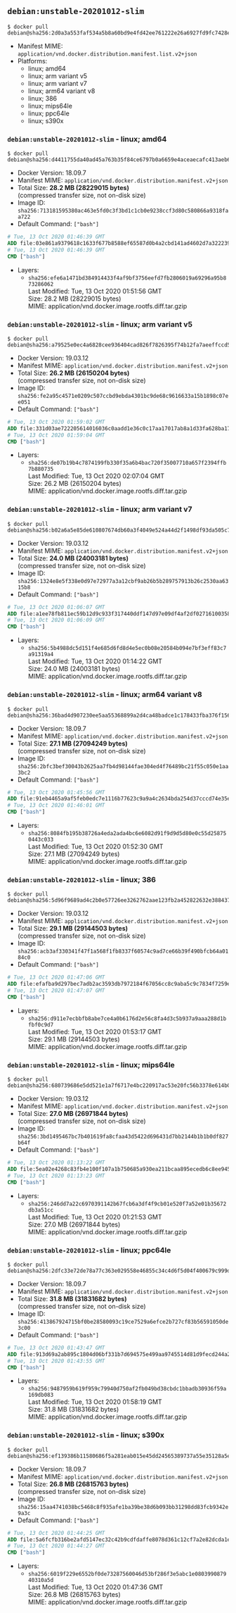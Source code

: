 ## `debian:unstable-20201012-slim`

```console
$ docker pull debian@sha256:2d0a3a553faf534a5b8a60bd9e4fd42ee761222e26a6927fd9fc7428e5711e9d
```

-	Manifest MIME: `application/vnd.docker.distribution.manifest.list.v2+json`
-	Platforms:
	-	linux; amd64
	-	linux; arm variant v5
	-	linux; arm variant v7
	-	linux; arm64 variant v8
	-	linux; 386
	-	linux; mips64le
	-	linux; ppc64le
	-	linux; s390x

### `debian:unstable-20201012-slim` - linux; amd64

```console
$ docker pull debian@sha256:d4411755da40ad45a763b35f84ce6797b0a6659e4aceaecafc413aeb65b8bfda
```

-	Docker Version: 18.09.7
-	Manifest MIME: `application/vnd.docker.distribution.manifest.v2+json`
-	Total Size: **28.2 MB (28229015 bytes)**  
	(compressed transfer size, not on-disk size)
-	Image ID: `sha256:713181595380ac463e5fd0c3f3bd1c1cb0e9238ccf3d80c580866a9318faa722`
-	Default Command: `["bash"]`

```dockerfile
# Tue, 13 Oct 2020 01:46:39 GMT
ADD file:03e861a9379618c1633f677b8588ef65587d0b4a2cbd141ad4602d7a322239c1 in / 
# Tue, 13 Oct 2020 01:46:39 GMT
CMD ["bash"]
```

-	Layers:
	-	`sha256:efe6a1471bd384914433f4af9bf3756eefd7fb2806019a69296a95b873286062`  
		Last Modified: Tue, 13 Oct 2020 01:51:56 GMT  
		Size: 28.2 MB (28229015 bytes)  
		MIME: application/vnd.docker.image.rootfs.diff.tar.gzip

### `debian:unstable-20201012-slim` - linux; arm variant v5

```console
$ docker pull debian@sha256:a79525e0ec4a6828cee936404cad826f7826395f74b12fa7aeeffccd563d8433
```

-	Docker Version: 19.03.12
-	Manifest MIME: `application/vnd.docker.distribution.manifest.v2+json`
-	Total Size: **26.2 MB (26150204 bytes)**  
	(compressed transfer size, not on-disk size)
-	Image ID: `sha256:fe2a95c4571e0209c507ccbd9ebda4301bc9de68c9616633a15b1898c07ee051`
-	Default Command: `["bash"]`

```dockerfile
# Tue, 13 Oct 2020 01:59:02 GMT
ADD file:331d03ae722205614016036c0aadd1e36c0c17aa17017ab8a1d33fa628ba170a in / 
# Tue, 13 Oct 2020 01:59:04 GMT
CMD ["bash"]
```

-	Layers:
	-	`sha256:de07b19b4c7874199fb330f35a6b4bac720f35007710a657f2394ffb7b880735`  
		Last Modified: Tue, 13 Oct 2020 02:07:04 GMT  
		Size: 26.2 MB (26150204 bytes)  
		MIME: application/vnd.docker.image.rootfs.diff.tar.gzip

### `debian:unstable-20201012-slim` - linux; arm variant v7

```console
$ docker pull debian@sha256:b02a6a5e85de610807674db60a3f4049e524a44d2f1498df93da505c7fe3d3ca
```

-	Docker Version: 19.03.12
-	Manifest MIME: `application/vnd.docker.distribution.manifest.v2+json`
-	Total Size: **24.0 MB (24003181 bytes)**  
	(compressed transfer size, not on-disk size)
-	Image ID: `sha256:1324e8e5f338e0d97e72977a3a12cbf9ab26b5b289757913b26c2530aa6315b8`
-	Default Command: `["bash"]`

```dockerfile
# Tue, 13 Oct 2020 01:06:07 GMT
ADD file:a1ee78fb811ec59b12d9c933f317440ddf147d97e09df4af2df0271610035803 in / 
# Tue, 13 Oct 2020 01:06:09 GMT
CMD ["bash"]
```

-	Layers:
	-	`sha256:5b4988dc5d151f4e685d6fd8d4e5ec0b08e20584b094e7bf3eff83c7a91319a4`  
		Last Modified: Tue, 13 Oct 2020 01:14:22 GMT  
		Size: 24.0 MB (24003181 bytes)  
		MIME: application/vnd.docker.image.rootfs.diff.tar.gzip

### `debian:unstable-20201012-slim` - linux; arm64 variant v8

```console
$ docker pull debian@sha256:36bad4d907230ee5aa55368899a2d4ca48badce1c178433fba376f156427458b
```

-	Docker Version: 18.09.7
-	Manifest MIME: `application/vnd.docker.distribution.manifest.v2+json`
-	Total Size: **27.1 MB (27094249 bytes)**  
	(compressed transfer size, not on-disk size)
-	Image ID: `sha256:2bfc3bef30043b2625aa7fb4d98144fae304ed4f76489bc21f55c050e1aa3bc2`
-	Default Command: `["bash"]`

```dockerfile
# Tue, 13 Oct 2020 01:45:56 GMT
ADD file:91eb4465a9af5feb0edc7e1116b77623c9a9a4c2634bda254d37cccd74e35ede in / 
# Tue, 13 Oct 2020 01:46:01 GMT
CMD ["bash"]
```

-	Layers:
	-	`sha256:8084fb195b38726a4eda2ada4bc6e6082d91f9d9d5d80e0c55d258750443c033`  
		Last Modified: Tue, 13 Oct 2020 01:52:30 GMT  
		Size: 27.1 MB (27094249 bytes)  
		MIME: application/vnd.docker.image.rootfs.diff.tar.gzip

### `debian:unstable-20201012-slim` - linux; 386

```console
$ docker pull debian@sha256:5d96f9689ad4c2b0e57726ee3262762aae123fb2a452822632e38843770bc99a
```

-	Docker Version: 19.03.12
-	Manifest MIME: `application/vnd.docker.distribution.manifest.v2+json`
-	Total Size: **29.1 MB (29144503 bytes)**  
	(compressed transfer size, not on-disk size)
-	Image ID: `sha256:acb3af330341f47f1a568f1fb8337f60574c9ad7ce66b39f490bfcb64a0184c0`
-	Default Command: `["bash"]`

```dockerfile
# Tue, 13 Oct 2020 01:47:06 GMT
ADD file:efafba9d297bec7adb2ac3593db7972184f67056cc8c9aba5c9c7834f7259eba in / 
# Tue, 13 Oct 2020 01:47:07 GMT
CMD ["bash"]
```

-	Layers:
	-	`sha256:d911e7ecbbfb8abe7ce4a0b6176d2e56c8fa4d3c5b937a9aaa288d1bfbf0c9d7`  
		Last Modified: Tue, 13 Oct 2020 01:53:17 GMT  
		Size: 29.1 MB (29144503 bytes)  
		MIME: application/vnd.docker.image.rootfs.diff.tar.gzip

### `debian:unstable-20201012-slim` - linux; mips64le

```console
$ docker pull debian@sha256:680739686e5dd521e1a7f6717e4bc220917ac53e20fc56b3378e614b01d66634
```

-	Docker Version: 19.03.12
-	Manifest MIME: `application/vnd.docker.distribution.manifest.v2+json`
-	Total Size: **27.0 MB (26971844 bytes)**  
	(compressed transfer size, not on-disk size)
-	Image ID: `sha256:3bd1495467bc7b401619fa8cfaa43d5422d696431d7bb2144b1b1b0df827b64f`
-	Default Command: `["bash"]`

```dockerfile
# Tue, 13 Oct 2020 01:13:22 GMT
ADD file:5ea02e4268c83fb4e100f107a1b750685a930ea211bcaa895ecedb6c8ee945fb in / 
# Tue, 13 Oct 2020 01:13:23 GMT
CMD ["bash"]
```

-	Layers:
	-	`sha256:246dd7a22c6970391142b67fcb6a3df4f9cb01e520f7a52e01b35672db3a51cc`  
		Last Modified: Tue, 13 Oct 2020 01:21:53 GMT  
		Size: 27.0 MB (26971844 bytes)  
		MIME: application/vnd.docker.image.rootfs.diff.tar.gzip

### `debian:unstable-20201012-slim` - linux; ppc64le

```console
$ docker pull debian@sha256:2dfc33e72de78a77c363e029558e46855c34c4d6f5d04f400679c999db259a5b
```

-	Docker Version: 18.09.7
-	Manifest MIME: `application/vnd.docker.distribution.manifest.v2+json`
-	Total Size: **31.8 MB (31831682 bytes)**  
	(compressed transfer size, not on-disk size)
-	Image ID: `sha256:413867924715bf0be28580093c19ce7529a6efce2b727cf83b56591050de3c00`
-	Default Command: `["bash"]`

```dockerfile
# Tue, 13 Oct 2020 01:43:47 GMT
ADD file:913d69a2ab895c1804d06bf331b7d694575e499aa9745514d81d9fecd244a2cb in / 
# Tue, 13 Oct 2020 01:43:55 GMT
CMD ["bash"]
```

-	Layers:
	-	`sha256:9487959b619f959c79940d750af2fb049bd38cbdc1bbadb30936f59a169db083`  
		Last Modified: Tue, 13 Oct 2020 01:58:19 GMT  
		Size: 31.8 MB (31831682 bytes)  
		MIME: application/vnd.docker.image.rootfs.diff.tar.gzip

### `debian:unstable-20201012-slim` - linux; s390x

```console
$ docker pull debian@sha256:ef139386b11580686f5a281eab015e45dd24565389737a55e35128a5e78a93de
```

-	Docker Version: 18.09.7
-	Manifest MIME: `application/vnd.docker.distribution.manifest.v2+json`
-	Total Size: **26.8 MB (26815763 bytes)**  
	(compressed transfer size, not on-disk size)
-	Image ID: `sha256:15aa4741038bc5468c8f935afe1ba39be38d6b093bb31298dd83fcb9342e9a3c`
-	Default Command: `["bash"]`

```dockerfile
# Tue, 13 Oct 2020 01:44:25 GMT
ADD file:5a6fcfb316be2afd5147ec32c42b9cdfdaffe8078d361c12cf7a2e82dcda1e29 in / 
# Tue, 13 Oct 2020 01:44:27 GMT
CMD ["bash"]
```

-	Layers:
	-	`sha256:6019f229e6552bf0de73287560046d53bf286f3e5abc1e080399087940310a5d`  
		Last Modified: Tue, 13 Oct 2020 01:47:36 GMT  
		Size: 26.8 MB (26815763 bytes)  
		MIME: application/vnd.docker.image.rootfs.diff.tar.gzip
